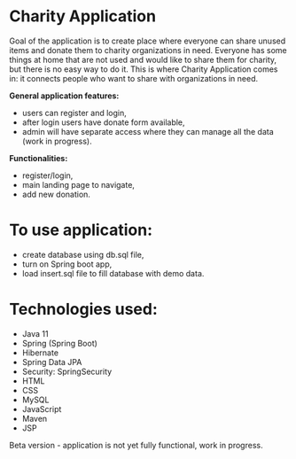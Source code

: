 # Charity Application
Goal of the application is to create place where everyone can share unused items and donate them to charity organizations in need. Everyone has some things at home that are not used and would like to share them for charity, but there is no easy way to do it. This is where Charity Application comes in: it connects people who want to share with organizations in need.

**General application features:**
- users can register and login,
- after login users have donate form available,
- admin will have separate access where they can manage all the data (work in progress).

**Functionalities:**
- register/login,
- main landing page to navigate,
- add new donation.

# To use application:
- create database using db.sql file,
- turn on Spring boot app,
- load insert.sql file to fill database with demo data.

# Technologies used:
- Java 11
- Spring (Spring Boot)
- Hibernate
- Spring Data JPA
- Security: SpringSecurity
- HTML
- CSS
- MySQL
- JavaScript
- Maven
- JSP

Beta version - application is not yet fully functional, work in progress.

